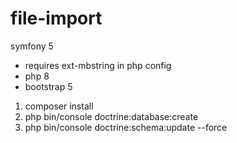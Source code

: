# file-import
symfony 5


- requires ext-mbstring in php config
- php 8
- bootstrap 5

1. composer install
2. php bin/console doctrine:database:create
3. php bin/console doctrine:schema:update --force
